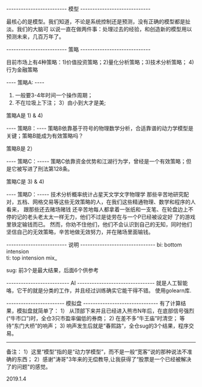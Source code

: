 

------------------------- 模型 -----------------------------

最核心的是模型。我们知道，不论是系统控制还是预测，没有正确的模型都是扯淡。我们的大脑可
以说一直在做两件事：处理过去的经验，和创造新的模型用以预测未来，几百万年了。

------------------------- 策略 -----------------------------

目前市场上有4种策略：1)价值投资策略；2)量化分析策略；3)技术分析策略； 4)行为金融策略 

---- 策略A: ----
1) 一般要3-4年时间一个操作周期；
2) 不在垃圾上下注；
3）由小到大才是美;

策略A是 1) & 4)

---- 策略B：----
策略B依靠基于符号的物理数学分析，合适靠谱的动力学模型是关键；策略B能成为有效策略吗？

策略B是 2）

---- 策略C：-----
策略C依靠资金优势和江湖行为学，曾经是一个有效策略；但是它被写进了刑法第128条。

策略C是 3) & 4)

---- 策略D：-----
技术分析概率统计占星天文学文字物理学
那些辛苦地研究配对，五档、网格交易等这些无效策略的人，在我们这些精通物理、数学和程序的人看来， 跟那些还去赌场赌钱
还辛苦地每人都拿着一张纸和一支笔、在轮盘边上不停的记的老头老太太一样无力，他们不过是徒劳在与一个P已经被设定好
了的游戏里铁定输钱而已。
然而，你劝不住他们，他们不会认识到自己的无知，同时他们坚信自己的无效策略，辛苦地做无效努力，并在赌场里面输钱。
    

------------------------- 说明 -------------------------------
bi: bottom intension     
ti: top intension
mix_

sug: 前3个是最大结果，后面6个供参考

-------------------------- AI --------------------------------
就是人工智能咯，它干的就是分类的工作，并且经过训练确实它能干得不错。
使用golearn库.



------------------------ 模拟盘 -------------------------------
有了计算结果，模拟盘就简单了： 
1） 从顶部下来并且已经进入熊市N年后，在底部信号强烈(“牛市口”)时，全仓3只市盈率偏低的券商；
2) 在差不多“牛王庙”时清空； 等待“东门大桥”的响声；
3) 响声发生后就是“春熙路”，全仓sug的3个结果，程序交易。

---------------------------------------------------------------


备注：
1）这里“模型”指的是“动力学模型”，而不是一般“宽客”说的那种说法不准确的东西；
2）感谢"涛哥"3年来的无偿教导,让我获得了“股票是一个已经被解决了的问题"的感觉。


2019.1.4

